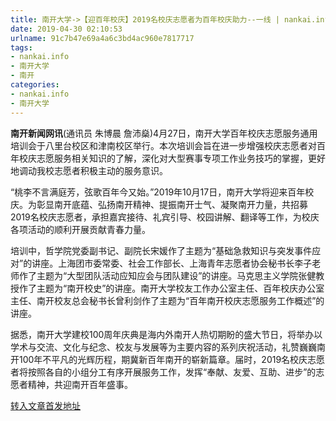 ```yaml
---
title: 南开大学->【迎百年校庆】2019名校庆志愿者为百年校庆助力--一线 | nankai.info
date: 2019-04-30 02:10:53
urlname: 91c7b47e69a4a6c3bd4ac960e7817717
tags: 
- nankai.info
- 南开大学
- 南开
categories:
- nankai.info
- 南开大学
---
```


**南开新闻网讯**(通讯员 朱博晨 詹沛燊)4月27日，南开大学百年校庆志愿服务通用培训会于八里台校区和津南校区举行。本次培训会旨在进一步增强校庆志愿者对百年校庆志愿服务相关知识的了解，深化对大型赛事专项工作业务技巧的掌握，更好地调动我校志愿者积极主动的服务意识。

“桃李不言满庭芳，弦歌百年今又始。”2019年10月17日，南开大学将迎来百年校庆。为彰显南开底蕴、弘扬南开精神、提振南开士气、凝聚南开力量，共招募2019名校庆志愿者，承担嘉宾接待、礼宾引导、校园讲解、翻译等工作，为校庆各项活动的顺利开展贡献青春力量。

培训中，哲学院党委副书记、副院长宋媛作了主题为“基础急救知识与突发事件应对”的讲座。上海团市委常委、社会工作部长、上海青年志愿者协会秘书长李子老师作了主题为“大型团队活动应知应会与团队建设”的讲座。马克思主义学院张健教授作了主题为“南开校史”的讲座。南开大学校友工作办公室主任、百年校庆办公室主任、南开校友总会秘书长曾利剑作了主题为“百年南开校庆志愿服务工作概述”的讲座。

据悉，南开大学建校100周年庆典是海内外南开人热切期盼的盛大节日，将举办以学术与交流、文化与纪念、校友与发展等为主要内容的系列庆祝活动，礼赞巍巍南开100年不平凡的光辉历程，期冀新百年南开的崭新篇章。届时，2019名校庆志愿者将按照各自的小组分工有序开展服务工作，发挥“奉献、友爱、互助、进步”的志愿者精神，共迎南开百年盛事。

[转入文章首发地址](http://news.nankai.edu.cn/zhxw/system/2019/04/29/000447818.shtml)